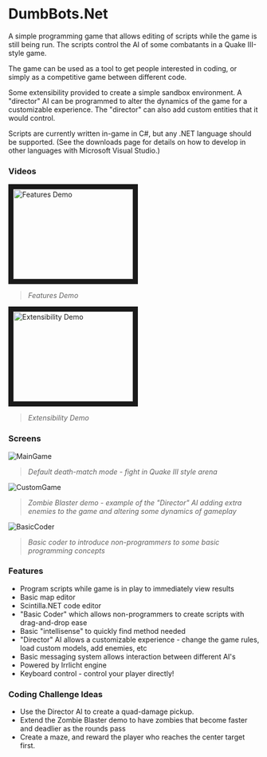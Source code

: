 # DumbBots.Net
A simple programming game that allows editing of scripts while the game is still being run. The scripts control the AI of some combatants in a Quake III-style game. 

The game can be used as a tool to get people interested in coding, or simply as a competitive game between different code.

Some extensibility provided to create a simple sandbox environment. A "director" AI can be programmed to alter the dynamics of the game for a customizable experience. The "director" can also add custom entities that it would control. 

Scripts are currently written in-game in C#, but any .NET language should be supported. (See the downloads page for details on how to develop in other languages with Microsoft Visual Studio.)

### Videos ###

<a href="http://www.youtube.com/watch?feature=player_embedded&v=bSjWUueKhPE" target="_blank"><img src="http://img.youtube.com/vi/bSjWUueKhPE/0.jpg" 
alt="Features Demo" width="240" height="180" border="10" /></a>
> *Features Demo*

<a href="http://www.youtube.com/watch?feature=player_embedded&v=LjG5SWcGVtc" target="_blank"><img src="http://img.youtube.com/vi/LjG5SWcGVtc/0.jpg" 
alt="Extensibility Demo" width="240" height="180" border="10" /></a>
> *Extensibility Demo*

### Screens ###

![MainGame](http://mcsyko.github.io/Images/DumbBots/main_game.png)
> *Default death-match mode - fight in Quake III style arena*

![CustomGame](http://mcsyko.github.io/Images/DumbBots/zombie_blaster.png)
> *Zombie Blaster demo - example of the "Director" AI adding extra enemies to the game and altering some dynamics of gameplay*

![BasicCoder](http://mcsyko.github.io/Images/DumbBots/basic_coder.png)
> *Basic coder to introduce non-programmers to some basic programming concepts*

### Features ###
* Program scripts while game is in play to immediately view results
* Basic map editor
* Scintilla.NET code editor
* "Basic Coder" which allows non-programmers to create scripts with drag-and-drop ease
* Basic "intellisense" to quickly find method needed
* "Director" AI allows a customizable experience - change the game rules, load custom models, add enemies, etc
* Basic messaging system allows interaction between different AI's
* Powered by Irrlicht engine
* Keyboard control - control your player directly!

### Coding Challenge Ideas ###
* Use the Director AI to create a quad-damage pickup.
* Extend the Zombie Blaster demo to have zombies that become faster and deadlier as the rounds pass
* Create a maze, and reward the player who reaches the center target first.
